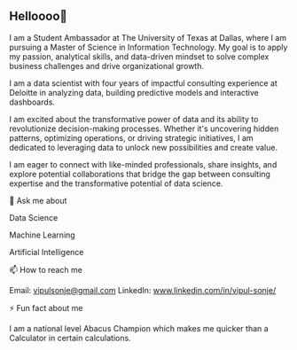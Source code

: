 ## Helloooo👋

I am a Student Ambassador at The University of Texas at Dallas, where I am pursuing a Master of Science in Information Technology. My goal is to apply my passion, analytical skills, and data-driven mindset to solve complex business challenges and drive organizational growth.

I am a data scientist with four years of impactful consulting experience at Deloitte in analyzing data, building predictive models and interactive dashboards.

I am excited about the transformative power of data and its ability to revolutionize decision-making processes. 
Whether it's uncovering hidden patterns, optimizing operations, or driving strategic initiatives, I am dedicated to leveraging data to unlock new possibilities and create value. 

I am eager to connect with like-minded professionals, share insights, and explore potential collaborations that bridge the gap between consulting expertise and the transformative potential of data science.

💬 Ask me about

Data Science

Machine Learning

Artificial Intelligence

📫 How to reach me

Email: vipulsonje@gmail.com
LinkedIn: www.linkedin.com/in/vipul-sonje/

⚡ Fun fact about me

I am a national level Abacus Champion which makes me quicker than a Calculator in certain calculations.

<!--
**vipulsonje/vipulsonje** is a ✨ _special_ ✨ repository because its `README.md` (this file) appears on your GitHub profile.

Here are some ideas to get you started:

- 🔭 I’m currently working on ...
- 🌱 I’m currently learning ...
- 👯 I’m looking to collaborate on ...
- 🤔 I’m looking for help with ...
- 💬 Ask me about ...
- 📫 How to reach me: ...
- 😄 Pronouns: ...
- ⚡ Fun fact: ...
-->
